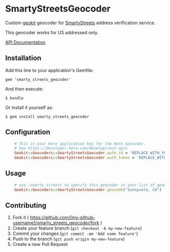 # SmartyStreetsGeocoder

Custom [geokit](https://github.com/geokit/geokit) geocoder for [SmartyStreets](https://smartystreets.com) address verification service.

This geocoder works for US addressed only.

[API Documentation](https://smartystreets.com/docs/us-zipcode-api)

## Installation

Add this line to your application's Gemfile:

    gem 'smarty_streets_geocoder'

And then execute:

    $ bundle

Or install it yourself as:

    $ gem install smarty_streets_geocoder

## Configuration


```ruby
    # This is your Here application key for the Here Geocoder.
    # See https://developer.here.com/develop/rest-apis
    Geokit::Geocoders::SmartyStreetsGeocoder.auth_id = 'REPLACE_WITH_YOUR_KEY'
    Geokit::Geocoders::SmartyStreetsGeocoder.auth_token = 'REPLACE_WITH_YOUR_CODE'
```


## Usage

```ruby
    # use :smarty_streets to specify this geocoder in your list of geocoders.
    Geokit::Geocoders::SmartyStreetsGeocoder.geocode("Sunnyvale, CA")
```

## Contributing

1. Fork it ( https://github.com/[my-github-username]/smarty_streets_geocoder/fork )
2. Create your feature branch (`git checkout -b my-new-feature`)
3. Commit your changes (`git commit -am 'Add some feature'`)
4. Push to the branch (`git push origin my-new-feature`)
5. Create a new Pull Request

